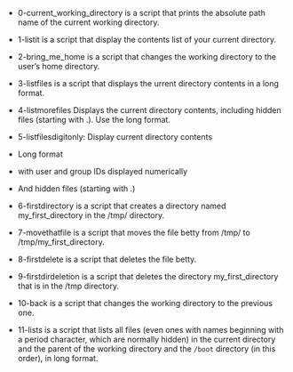 - 0-current_working_directory is a script that prints the absolute path name of the current working directory.

-  1-listit is a script that display the contents list of your current directory.

- 2-bring_me_home is a script that changes the working directory to the user’s home directory.

- 3-listfiles is a script that displays the urrent directory contents in a long format.

- 4-listmorefiles Displays the current directory contents, including hidden files (starting with .). Use the long format.

- 5-listfilesdigitonly: Display current directory contents
 - Long format
 - with user and group IDs displayed numerically
 - And hidden files (starting with .)

- 6-firstdirectory is a script that creates a directory named my_first_directory in the /tmp/ directory.

- 7-movethatfile is a script that moves the file betty from /tmp/ to /tmp/my_first_directory.

- 8-firstdelete is a script that deletes the file betty.

- 9-firstdirdeletion is a script that deletes the directory my_first_directory that is in the /tmp directory.

- 10-back is a script that changes the working directory to the previous one.

- 11-lists is a script that lists all files (even ones with names beginning with a period character, which are normally hidden) in the current directory and the parent of the working directory and the `/boot` directory (in this order), in long format.
